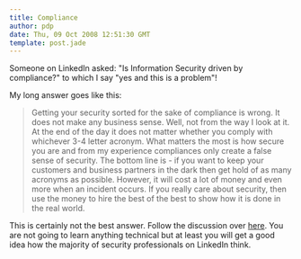 ```yaml
---
title: Compliance
author: pdp
date: Thu, 09 Oct 2008 12:51:30 GMT
template: post.jade
---
```


Someone on LinkedIn asked: "Is Information Security driven by compliance?" to which I say "yes and this is a problem"!

My long answer goes like this:

> Getting your security sorted for the sake of compliance is wrong. It does not make any business sense. Well, not from the way I look at it. At the end of the day it does not matter whether you comply with whichever 3-4 letter acronym. What matters the most is how secure you are and from my experience compliances only create a false sense of security.
> The bottom line is - if you want to keep your customers and business partners in the dark then get hold of as many acronyms as possible. However, it will cost a lot of money and even more when an incident occurs. If you really care about security, then use the money to hire the best of the best to show how it is done in the real world.

This is certainly not the best answer. Follow the discussion over [here](http://www.linkedin.com/answers/technology/information-technology/information-security/TCH_ITS_ISC/337168-19309880?searchIdx=8&sik=1223555246440&goback=.asr_1_1223555246440). You are not going to learn anything technical but at least you will get a good idea how the majority of security professionals on LinkedIn think.
